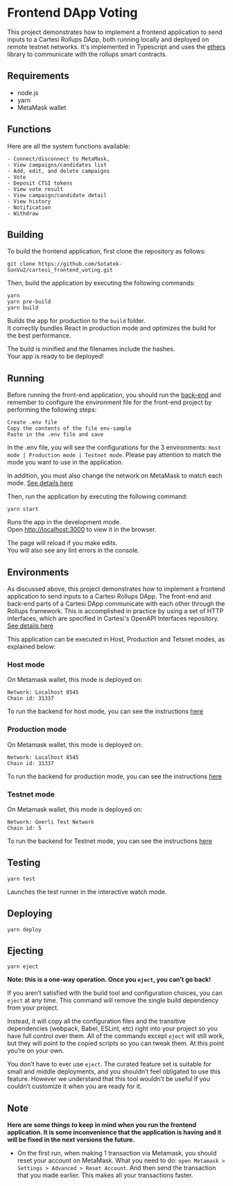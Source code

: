 # Frontend DApp Voting

This project demonstrates how to implement a frontend application to send inputs to a Cartesi Rollups DApp, both running locally and deployed on remote testnet networks.
It's implemented in Typescript and uses the [ethers](https://docs.ethers.io/v5/) library to communicate with the rollups smart contracts.

## Requirements

- node.js
- yarn
- MetaMask wallet

## Functions

Here are all the system functions available:

```shell
- Connect/disconnect to MetaMask,
- View campaigns/candidates list
- Add, edit, and delete campaigns
- Vote
- Deposit CTSI tokens
- View vote result
- View campaign/candidate detail
- View history
- Notification
- Withdraw
```

## Building

To build the frontend application, first clone the repository as follows:

```shell
git clone https://github.com/Sotatek-SonVu2/cartesi_frontend_voting.git
```

Then, build the application by executing the following commands:

```shell
yarn
yarn pre-build
yarn build
```

Builds the app for production to the `build` folder.\
It correctly bundles React in production mode and optimizes the build for the best performance.

The build is minified and the filenames include the hashes.\
Your app is ready to be deployed!

## Running
Before running the front-end application, you should run the [back-end](https://github.com/Sotatek-SonVu2/cartesi_frontend_voting/tree/master_complex_version_0.9#environments) and remember to configure the environment file for the front-end project by performing the following steps:

```shell
Create .env file
Copy the contents of the file env-sample
Paste in the .env file and save
```

In the .env file, you will see the configurations for the 3 environments: `Host mode | Production mode | Testnet mode`. Please pay attention to match the mode you want to use in the application. 

In addition, you must also change the network on MetaMask to match each mode. [See details here](https://github.com/Sotatek-SonVu2/cartesi_frontend_voting/tree/master_complex_version_0.9#environments)

Then, run the application by executing the following command:

```shell
yarn start
```

Runs the app in the development mode.\
Open [http://localhost:3000](http://localhost:3000) to view it in the browser.

The page will reload if you make edits.\
You will also see any lint errors in the console.

## Environments
As discussed above, this project demonstrates how to implement a frontend application to send inputs to a Cartesi Rollups DApp. The front-end and back-end parts of a Cartesi DApp communicate with each other through the Rollups framework. This is accomplished in practice by using a set of HTTP interfaces, which are specified in Cartesi's OpenAPI Interfaces repository. 
[See details here](https://github.com/Sotatek-ManhNguyen3/cartesi_voting_system/tree/master_complex_version_0.9)

This application can be executed in Host, Production and Tetsnet modes, as explained below:

### Host mode
On Metamask wallet, this mode is deployed on:

```shell
Network: Localhost 8545
Chain id: 31337
```

To run the backend for host mode, you can see the instructions [here](https://github.com/Sotatek-ManhNguyen3/cartesi_voting_system/tree/master_complex_version_0.9#host-mode)

### Production mode
On Metamask wallet, this mode is deployed on:

```shell
Network: Localhost 8545
Chain id: 31337
```

To run the backend for production mode, you can see the instructions [here](https://github.com/Sotatek-ManhNguyen3/cartesi_voting_system/tree/master_complex_version_0.9#production-mode)

### Testnet mode
On Metamask wallet, this mode is deployed on:

```shell
Network: Goerli Test Network
Chain id: 5
```

To run the backend for Testnet mode, you can see the instructions [here](https://github.com/Sotatek-ManhNguyen3/cartesi_voting_system/tree/master_complex_version_0.9#using-testnets)

## Testing

```shell
yarn test
```

Launches the test runner in the interactive watch mode.

## Deploying

```shell
yarn deploy
```

## Ejecting

```shell
yarn eject
```

**Note: this is a one-way operation. Once you `eject`, you can’t go back!**

If you aren’t satisfied with the build tool and configuration choices, you can `eject` at any time. This command will remove the single build dependency from your project.

Instead, it will copy all the configuration files and the transitive dependencies (webpack, Babel, ESLint, etc) right into your project so you have full control over them. All of the commands except `eject` will still work, but they will point to the copied scripts so you can tweak them. At this point you’re on your own.

You don’t have to ever use `eject`. The curated feature set is suitable for small and middle deployments, and you shouldn’t feel obligated to use this feature. However we understand that this tool wouldn’t be useful if you couldn’t customize it when you are ready for it.

## Note
**Here are some things to keep in mind when you run the frontend application. It is some inconvenience that the application is having and it will be fixed in the next versions the future.**
- On the first run, when making 1 transaction via Metamask, you should reset your account on MetaMask. What you need to do: `open Metamask > Settings > Advanced > Reset Account`. And then send the transaction that you made earlier. This makes all your transactions faster.

